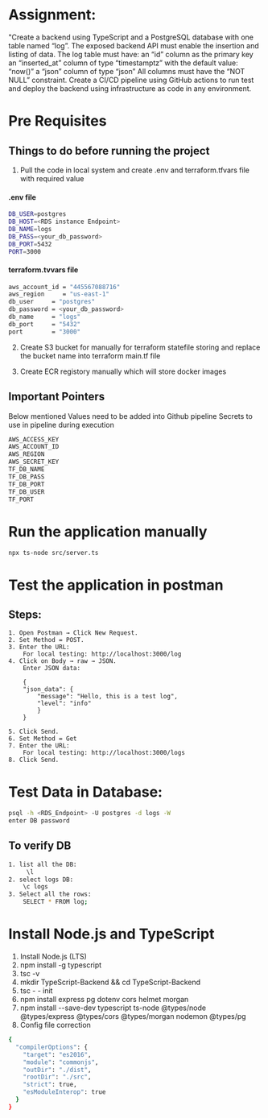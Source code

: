 # Assignment: 

"Create a backend using TypeScript and a PostgreSQL database with one table named “log”.
The exposed backend API must enable the insertion and listing of data.
The log table must have:
an “id” column as the primary key
an “inserted_at” column of type “timestamptz” with the default value: “now()”
a “json” column of type “json”
All columns must have the “NOT NULL” constraint.
Create a CI/CD pipeline using GitHub actions to run test and deploy the backend using infrastructure as code in any environment.

# Pre Requisites 

## Things to do before running the project 

1. Pull the code in local system and create .env and terraform.tfvars file with required value

#### .env file
````sh
DB_USER=postgres
DB_HOST=<RDS instance Endpoint>
DB_NAME=logs
DB_PASS=<your_db_password>
DB_PORT=5432
PORT=3000
````
#### terraform.tvvars file
````sh
aws_account_id = "445567088716"
aws_region     = "us-east-1"
db_user     = "postgres"
db_password = <your_db_password>
db_name     = "logs"
db_port     = "5432"
port        = "3000"
````
2. Create S3 bucket for manually for terraform statefile storing and replace the bucket name into terraform main.tf file

3. Create ECR registory manually which will store docker images 

## Important Pointers 

Below mentioned Values need to be added into Github pipeline Secrets to use in pipeline during execution

````sh
AWS_ACCESS_KEY
AWS_ACCOUNT_ID
AWS_REGION
AWS_SECRET_KEY
TF_DB_NAME
TF_DB_PASS
TF_DB_PORT
TF_DB_USER
TF_PORT
````
# Run the application manually
    npx ts-node src/server.ts

# Test the application  in postman 

## Steps:

    1. Open Postman → Click New Request.
    2. Set Method = POST.
    3. Enter the URL:
        For local testing: http://localhost:3000/log
    4. Click on Body → raw → JSON.
        Enter JSON data:

        {
        "json_data": {
            "message": "Hello, this is a test log",
            "level": "info"
            }
        }

    5. Click Send.
    6. Set Method = Get
    7. Enter the URL:
        For local testing: http://localhost:3000/logs
    8. Click Send.


# Test Data in Database:
````sh
psql -h <RDS_Endpoint> -U postgres -d logs -W
enter DB password
````
## To verify DB

```sh
1. list all the DB:  
     \l 
2. select logs DB:
    \c logs
3. Select all the rows:
    SELECT * FROM log;
```


# Install Node.js and TypeScript
1.	Install Node.js (LTS)
2.	npm install -g typescript
3.	tsc -v
4.	mkdir TypeScript-Backend && cd TypeScript-Backend
5.	tsc  - - init
6.	npm install express pg dotenv cors helmet morgan
7.	npm install --save-dev typescript ts-node @types/node @types/express @types/cors @types/morgan nodemon @types/pg
8.	Config file correction
````sh
{
  "compilerOptions": {
    "target": "es2016",
    "module": "commonjs",
    "outDir": "./dist",
    "rootDir": "./src",
    "strict": true,
    "esModuleInterop": true
  }
}
````